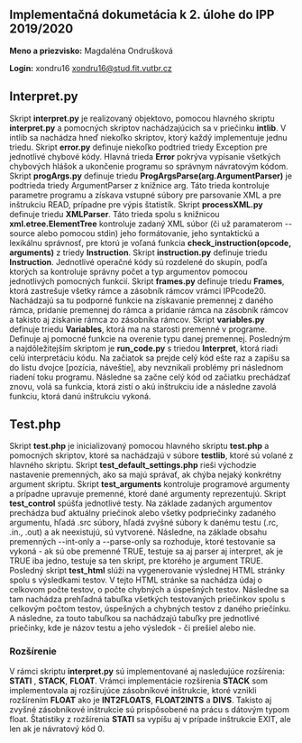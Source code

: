 ## Implementačná dokumetácia k 2. úlohe do IPP 2019/2020

**Meno a priezvisko:** Magdaléna Ondrušková

**Login:** xondru16 <xondru16@stud.fit.vutbr.cz>

## Interpret.py 
Skript **interpret.py** je realizovaný objektovo, pomocou hlavného skriptu **interpret.py** a pomocných skriptov nachádzajúcich sa v priečinku **intlib**. V intlib sa nachádza hneď niekoľko skriptov, ktorý každý implementuje jednu triedu. 
Skript **error.py** definuje niekoľko podtried triedy Exception pre jednotlivé chybové kódy. Hlavná trieda **Error** pokrýva vypísanie všetkých chybových hlášok a ukončenie programu so správnym návratovým kódom. 
Skript **progArgs.py** definuje triedu **ProgArgsParse(arg.ArgumentParser)** je podtrieda triedy ArgumentParser z knižnice arg. Táto trieda kontroluje parametre programu a získava vstupné súbory pre parsovanie XML a pre inštrukciu READ, prípadne pre výpis štatistík. 
Skript **processXML.py** definuje triedu **XMLParser**. Táto trieda spolu s knižnicou **xml.etree.ElementTree** kontroluje zadaný XML súbor (či už paramaterom --source alebo pomocou stdin) jeho formátovanie, jeho syntaktickú a lexikálnu správnosť, pre ktorú je voľaná funkcia **check_instruction(opcode, arguments)** z triedy **Instruction**. 
Skript **instruction.py** definuje triedu **Instruction**. Jednotlivé operačné kódy sú rozdelené do skupín, podľa ktorých sa kontroluje správny počet a typ argumentov pomocou jednotlivých pomocných funkcií. 
Skript **frames.py** definuje triedu **Frames**, ktorá zastrešuje všetky rámce a zásobník rámcov vrámci IPPcode20. Nachádzajú sa tu podporné funkcie na získavanie premennej z daného rámca, pridanie premennej do rámca a pridanie rámca na zásobník rámcov a takisto aj získanie rámca zo zásobníka rámcov. 
Skript **variables.py** definuje triedu **Variables**, ktorá ma na starosti premenné v programe. Definuje aj pomocné funkcie na overenie typu danej premennej. 
Posledným a najdôležitejším skriptom je **run_code.py** s triedou **Interpret**, ktorá riadi celú interpretáciu kódu. Na začiatok sa prejde celý kód ešte raz a zapíšu sa do listu dvojce [pozícia, náveštie], aby nevznikali problémy pri následnom riadení toku programu. Následne sa začne celý kód od začiatku prechádzať znovu, volá sa funkcia, ktorá zistí o akú inštrukciu ide a následne zavolá funkciu, ktorá danú inštrukciu vykoná. 

## Test.php 
Skript **test.php** je inicializovaný pomocou hlavného skriptu **test.php** a pomocných skriptov, ktoré sa nachádzajú v súbore **testlib**, ktoré sú volané z hlavného skriptu.
Skript **test_default_settings.php** rieši východzie nastavenie premenných, ako sa majú správať, ak chýba nejaký konkrétny argument skriptu. 
Skript **test_arguments** kontroluje programové argumenty a prípadne upravuje premenné, ktoré dané argumenty reprezentujú. 
Skript **test_control** spúšťa jednotlivé testy. Na základe zadaných argumentov prechádza buď aktuálny priečinok alebo všetky podpriečinky zadaného argumentu, hľadá .src súbory, hľadá zvyšné súbory k danému testu (.rc, .in., .out) a ak neexistujú, sú vytvorené. Následne, na základe obsahu premenných --int-only a --parse-only sa rozhoduje, ktoré testovanie sa vykoná - ak sú obe premenné TRUE, testuje sa aj parser aj interpret, ak je TRUE iba jedno, testuje sa ten skript, pre ktorého je argument TRUE. 
Posledný skript **test_html** slúži na vygenerovanie výslednej HTML stránky spolu s výsledkami testov. V tejto HTML stránke sa nachádza údaj o celkovom počte testov, o počte chybných a úspešných testov. Následne sa tam nachádza prehľadná tabuľka všetkých testovaných priečinkov spolu s celkovým počtom testov, úspešných a chybných testov z daného priečinku. A následne, za touto tabuľkou sa nachádzajú tabuľky pre jednotlivé priečinky, kde je názov testu a jeho výsledok - či prešiel alebo nie.

### Rozšírenie 
V rámci skriptu **interpret.py** sú implementované aj nasledujúce rozšírenia: **STATI** , **STACK**, **FLOAT**. Vrámci implementácie rozšírenia **STACK** som implementovala aj rozširujúce zásobníkové inštrukcie, ktoré vznikli rozšírením **FLOAT** ako je **INT2FLOATS**, **FLOAT2INTS** a **DIVS**. Takisto aj zvyšné zásobnikové inštrukcie sú prispôsobené na prácu s dátovým typom float. Štatistiky z rozšírenia **STATI** sa vypíšu aj v prípade inštrukcie EXIT, ale len ak je návratový kód 0. 
